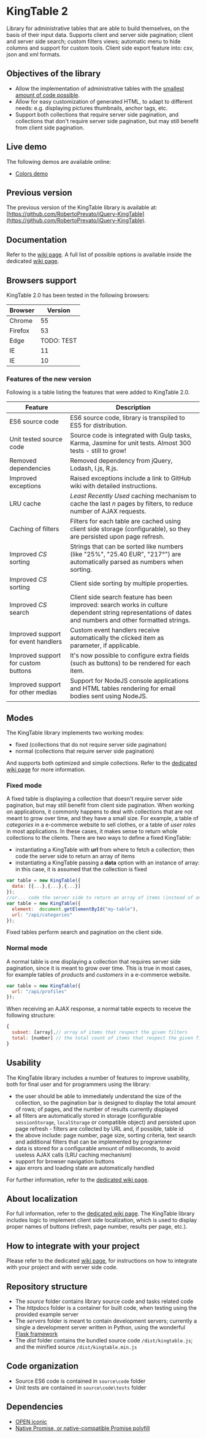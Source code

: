 # KingTable 2
Library for administrative tables that are able to build themselves, on the basis of their input data.
Supports client and server side pagination; client and server side search; custom filters views; automatic menu to hide columns and support for custom tools. Client side export feature into: csv, json and xml formats.

## Objectives of the library
* Allow the implementation of administrative tables with the [smallest amount of code possible](https://github.com/RobertoPrevato/KingTable/wiki/Minimum-effort).
* Allow for easy customization of generated HTML, to adapt to different needs: e.g. displaying pictures thumbnails, anchor tags, etc.
* Support both collections that require server side pagination, and collections that don't require server side pagination, but may still benefit from client side pagination.

## Live demo
The following demos are available online:
* [Colors demo](https://robertoprevato.github.io/demos/kingtable/colors-fixed.html)

## Previous version
The previous version of the KingTable library is available at: [https://github.com/RobertoPrevato/jQuery-KingTable](https://github.com/RobertoPrevato/jQuery-KingTable).

## Documentation
Refer to the [wiki page](https://github.com/RobertoPrevato/KingTable/wiki).
A full list of possible options is available inside the dedicated [wiki page](https://github.com/RobertoPrevato/KingTable/wiki/Options).

## Browsers support
KingTable 2.0 has been tested in the following browsers:

| Browser  | Version |
|----------|---------|
| Chrome   | 55      |
| Firefox  | 53      |
| Edge     | TODO: TEST      |
| IE       | 11      |
| IE       | 10      |

### Features of the new version
Following is a table listing the features that were added to KingTable 2.0.

| Feature                             | Description                                                                                                                                                        |
|-------------------------------------|--------------------------------------------------------------------------------------------------------------------------------------------------------------------|
| ES6 source code                     | ES6 source code, library is transpiled to ES5 for distribution.                                                                                                    |
| Unit tested source code             | Source code is integrated with Gulp tasks, Karma, Jasmine for unit tests. Almost 300 tests - still to grow!                                                        |
| Removed dependencies                | Removed dependency from jQuery, Lodash, I.js, R.js.                                                                                                                |
| Improved exceptions                 | Raised exceptions include a link to GitHub wiki with detailed instructions.                                                                                        |
| LRU cache                           | _Least Recently Used_ caching mechanism to cache the last _n_ pages by filters, to reduce number of AJAX requests.                                                 |
| Caching of filters                  | Filters for each table are cached using client side storage (configurable), so they are persisted upon page refresh.                                               |
| Improved _CS_ sorting               | Strings that can be sorted like numbers (like "25%", "25.40 EUR", "217°") are automatically parsed as numbers when sorting.                                        |
| Improved _CS_ sorting               | Client side sorting by multiple properties.                                                                                                                        |
| Improved _CS_ search                | Client side search feature has been improved: search works in culture dependent string representations of dates and numbers and other formatted strings.           |
| Improved support for event handlers | Custom event handlers receive automatically the clicked item as parameter, if applicable.                                                                          |
| Improved support for custom buttons | It's now possible to configure extra fields (such as buttons) to be rendered for each item.                                                                        |
| Improved support for other medias   | Support for NodeJS console applications and HTML tables rendering for email bodies sent using NodeJS.                                                              |

## Modes
The KingTable library implements two working modes:
* fixed (collections that do not require server side pagination)
* normal (collections that require server side pagination)

And supports both optimized and simple collections. Refer to the [dedicated wiki page](https://github.com/RobertoPrevato/KingTable/wiki/Working-modes) for more information.

### Fixed mode
A fixed table is displaying a collection that doesn't require server side pagination, but may still benefit from client side pagination.
When working on applications, it commonly happens to deal with collections that are not meant to grow over time, and they have a small size.
For example, a table of *categories* in a e-commerce website to sell clothes, or a table of *user roles* in most applications.
In these cases, it makes sense to return whole collections to the clients.
There are two ways to define a fixed KingTable:
* instantiating a KingTable with **url** from where to fetch a collection; then code the server side to return an array of items
* instantiating a KingTable passing a **data** option with an instance of array: in this case, it is assumed that the collection is fixed
```js
var table = new KingTable({
  data: [{...},{...},{...}]
});
//or... code the server side to return an array of items (instead of an object describing a paginated set of results)
var table = new KingTable({
  element:  document.getElementById("my-table"),
  url: "/api/categories"
});
```
Fixed tables perform search and pagination on the client side.

### Normal mode
A normal table is one displaying a collection that requires server side pagination, since it is meant to grow over time.
This is true in most cases, for example tables of *products* and *customers* in a e-commerce website.
```js
var table = new KingTable({
  url: "/api/profiles"
});
```
When receiving an AJAX response, a normal table expects to receive the following structure:
```js
{
  subset: [array],// array of items that respect the given filters
  total: [number] // the total count of items that respect the given filters; excluding the pagination: for example 13000
}
```
## Usability
The KingTable library includes a number of features to improve usability, both for final user and for programmers using the library:
* the user should be able to immediately understand the size of the collection, so the pagination bar is designed to display the total amount of rows; of pages, and the number of results currently displayed
* all filters are automatically stored in storage (configurable `sessionStorage`, `localStorage` or compatible object) and persisted upon page refresh - filters are collected by URL and, if possible, table id
* the above include: page number, page size, sorting criteria, text search and additional filters that can be implemented by programmer
* data is stored for a configurable amount of milliseconds, to avoid useless AJAX calls (LRU caching mechanism)
* support for browser navigation buttons
* ajax errors and loading state are automatically handled

For further information, refer to the [dedicated wiki page](https://github.com/RobertoPrevato/KingTable/wiki/About-usability).

## About localization
For full information, refer to the [dedicated wiki page](https://github.com/RobertoPrevato/KingTable/wiki/Implementing-localization).
The KingTable library includes logic to implement client side localization, which is used to display proper names of buttons (refresh, page number, results per page, etc.).

## How to integrate with your project
Please refer to the dedicated [wiki page](https://github.com/RobertoPrevato/KingTable/wiki/How-to-integrate-in-your-project), for instructions on how to integrate with your project and with server side code.

## Repository structure
* The *source* folder contains library source code and tasks related code
* The *httpdocs* folder is a container for built code, when testing using the provided example server
* The *servers* folder is meant to contain development servers; currently a single a development server written in Python, using the wonderful [Flask framework](http://flask.pocoo.org/)
* The *dist* folder contains the bundled source code `/dist/kingtable.js`; and the minified source `/dist/kingtable.min.js`

## Code organization
* Source ES6 code is contained in `source\code` folder
* Unit tests are contained in `source\code\tests` folder

## Dependencies
* [OPEN iconic](https://github.com/iconic/open-iconic)
* [Native Promise, or native-compatible Promise polyfill](https://github.com/stefanpenner/es6-promise)

